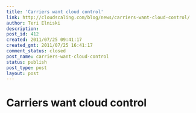 ```yaml
---
title: 'Carriers want cloud control'
link: http://cloudscaling.com/blog/news/carriers-want-cloud-control/
author: Teri Elniski
description: 
post_id: 412
created: 2011/07/25 09:41:17
created_gmt: 2011/07/25 16:41:17
comment_status: closed
post_name: carriers-want-cloud-control
status: publish
post_type: post
layout: post
---
```


# Carriers want cloud control

